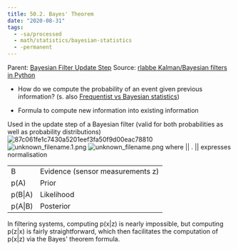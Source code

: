 ```yaml
---
title: 50.2. Bayes' Theorem
date: "2020-08-31"
tags:
  - -sa/processed
  - math/statistics/bayesian-statistics
  - -permanent
---
```


Parent: [Bayesian Filter Update Step](bayesian-filter-update-step.md)
Source: [rlabbe Kalman/Bayesian filters in Python](rlabbe-kalman_bayesian-filters-in-python.md)

*   How do we compute the probability of an event given previous information?
    (s. also [Frequentist vs Bayesian statistics](frequentist-vs-bayesian-statistics.md))
    
*   Formula to compute new information into existing information

Used in the update step of a Bayesian filter
(valid for both probabilities as well as probability distributions)
![87c061fe1c7430a5201eef3fa50f9d00eac78810](http://wikimedia.org/api/rest_v1/media/math/render/svg/87c061fe1c7430a5201eef3fa50f9d00eac78810)
![unknown_filename.1.png](./_resources/50.2._Bayes'_Theorem.resources/unknown_filename.1.png)
![unknown_filename.png](./_resources/50.2._Bayes'_Theorem.resources/unknown_filename.png)
where || . || expresses normalisation

|     |     |
| --- | --- |
| B   | Evidence (sensor measurements z) |
| p(A) | Prior |
| p(B\|A) | Likelihood |
| p(A\|B) | Posterior |

In filtering systems, computing p(x|z) is nearly impossible, but computing p(z|x) is fairly straightforward, which then facilitates the computation of p(x|z) via the Bayes' theorem formula.


